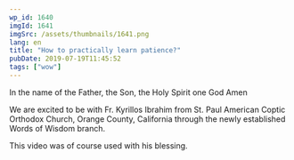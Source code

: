 ```yaml
---
wp_id: 1640
imgId: 1641
imgSrc: /assets/thumbnails/1641.png
lang: en
title: "How to practically learn patience?"
pubDate: 2019-07-19T11:45:52
tags: ["wow"]
---
```


<!-- page: 6 -->

<p>In the name of the Father, the Son, the Holy Spirit one God Amen</p>
<p>We are excited to be with Fr. Kyrillos Ibrahim from St. Paul American Coptic Orthodox Church, Orange County, California through the newly established Words of Wisdom branch.</p>
<p>This video was of course used with his blessing.</p>
